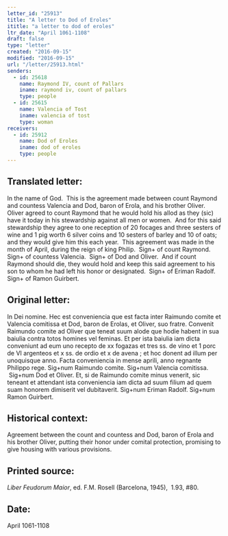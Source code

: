 ```yaml
---
letter_id: "25913"
title: "A letter to Dod of Eroles"
ititle: "a letter to dod of eroles"
ltr_date: "April 1061-1108"
draft: false
type: "letter"
created: "2016-09-15"
modified: "2016-09-15"
url: "/letter/25913.html"
senders:
  - id: 25618
    name: Raymond IV, count of Pallars
    iname: raymond iv, count of pallars
    type: people
  - id: 25615
    name: Valencia of Tost
    iname: valencia of tost
    type: woman
receivers:
  - id: 25912
    name: Dod of Eroles
    iname: dod of eroles
    type: people
---
```

<h2> Translated letter:</h2><p>In the name of God.&nbsp; This is the agreement made between count Raymond and countess Valencia and Dod, baron of Erola, and his brother Oliver.&nbsp; Oliver agreed to count Raymond that he would hold his allod as they (sic) have it today in his stewardship against all men or women.&nbsp; And for this said stewardship they agree to one reception of 20 focages and three sesters of wine and 1 pig worth 6 silver coins and 10 sesters of barley and 10 of oats; and they would give him this each year.&nbsp; This agreement was made in the month of April, during the reign of king Philip.&nbsp; Sign+ of count Raymond. Sign+ of countess Valencia.&nbsp; Sign+ of Dod and Oliver.&nbsp; And if count Raymond should die, they would hold and keep this said agreement to his son to whom he had left his honor or designated.&nbsp; Sign+ of Eriman Radolf.&nbsp; Sign+ of Ramon Guirbert.</p><h2 class="mt-4"> Original letter:</h2><p>In Dei nomine. Hec est conveniencia que est facta inter Raimundo comite et Valencia comitissa et Dod, baron de Erolas, et Oliver, suo fratre. Convenit Raimundo comite ad Oliver que teneat suum alode que hodie habent in sua baiulia contra totos homines vel feminas. Et per ista baiulia iam dicta conveniunt ad eum uno recepto de xx fogazas et tres ss. de vino et 1 porc de VI argenteos et x ss. de ordio et x de avena ; et hoc donent ad illum per unoquisque anno. Facta conveniencia in mense aprili, anno regnante Philippo rege. Sig+num Raimundo co­mite. Sig+num Valencia comitissa. &nbsp;Sig+num Dod et Oliver. Et, si de Raimundo comite minus venerit, sic teneant et attendant ista conve­niencia iam dicta ad suum filium ad quem suam honorem dimiserit vel dubitaverit. Sig+num Eriman Radolf. Sig+num Ramon Guirbert.</p><h2 class="mt-4"> Historical context:</h2><p>Agreement between the count and countess and Dod, baron of Erola and his brother Oliver, putting their honor under comital protection, promising to give housing with various provisions.</p><h2 class="mt-4"> Printed source:</h2><p><i>Liber Feudorum Maior</i>, ed. F.M. Rosell (Barcelona, 1945),&nbsp;&nbsp;1.93, #80.</p><h2 class="mt-4"> Date:</h2>April 1061-1108